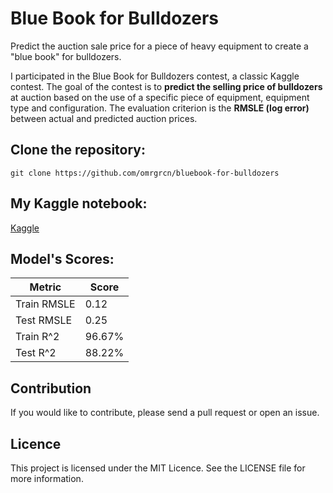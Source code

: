 # Blue Book for Bulldozers

Predict the auction sale price for a piece of heavy equipment to create a "blue book" for bulldozers.

I participated in the Blue Book for Bulldozers contest, a classic Kaggle contest. The goal of the contest is to **predict the selling price of bulldozers** at auction based on the use of a specific piece of equipment, equipment type and configuration. The evaluation criterion is the **RMSLE (log error)** between actual and predicted auction prices.

## Clone the repository:
    git clone https://github.com/omrgrcn/bluebook-for-bulldozers

## My Kaggle notebook:
[Kaggle](https://www.kaggle.com/code/mergerin/blue-book-for-bulldozers)

## Model's Scores:

| Metric          | Score  |
|-----------------|--------|
| Train RMSLE     | 0.12   |
| Test RMSLE      | 0.25   |
| Train R^2       | 96.67% |
| Test R^2        | 88.22% |

## Contribution
If you would like to contribute, please send a pull request or open an issue.

## Licence
This project is licensed under the MIT Licence. See the LICENSE file for more information.
